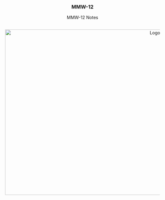 <h3 align="center">MMW-12</h3>

<p align="center">MMW-12 Notes</p>

<br />
<div align="center">
  <a href="https://github.com/km322/MMW-12">
    <img src="https://roosevelt.ucsd.edu/_images/mmw%20pic.jpeg" alt="Logo" width="960" height="540">
  </a>
